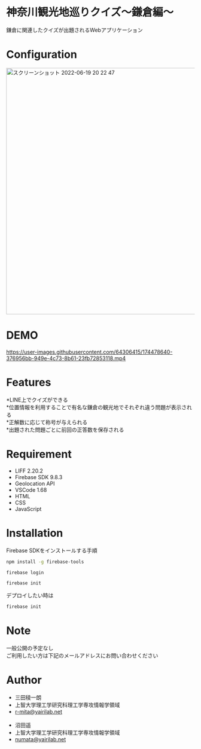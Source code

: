 # 神奈川観光地巡りクイズ〜鎌倉編〜

鎌倉に関連したクイズが出題されるWebアプリケーション

# Configuration
<img width="659" alt="スクリーンショット 2022-06-19 20 22 47" src="https://user-images.githubusercontent.com/64306415/174478501-a6ca3a1a-2584-47ea-a363-97107e25270f.png">

# DEMO

https://user-images.githubusercontent.com/64306415/174478640-376956bb-949e-4c73-8b61-23fb72853118.mp4


# Features
*LINE上でクイズができる<br>
*位置情報を利用することで有名な鎌倉の観光地でそれぞれ違う問題が表示される<br>
*正解数に応じて称号が与えられる<br>
*出題された問題ごとに前回の正答数を保存される


# Requirement

* LIFF 2.20.2
* Firebase SDK 9.8.3
* Geolocation API
* VSCode 1.68
* HTML
* CSS
* JavaScript

# Installation
Firebase SDKをインストールする手順
```bash
npm install -g firebase-tools
```
```bash
firebase login
```
```bash
firebase init
```
デプロイしたい時は
```bash
firebase init
```
# Note

一般公開の予定なし<br>
ご利用したい方は下記のメールアドレスにお問い合わせください

# Author

* 三田稜一朗
* 上智大学理工学研究科理工学専攻情報学領域
* r-mita@yairilab.net<br><br>
* 沼田遥
* 上智大学理工学研究科理工学専攻情報学領域
* numata@yairilab.net
